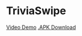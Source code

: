 # TriviaSwipe


[Video Demo](https://www.youtube.com/watch?v=N2dUVAtUElk&feature=youtu.be)
[.APK Download](https://www.youtube.com/watch?v=N2dUVAtUElk&feature=youtu.be)
